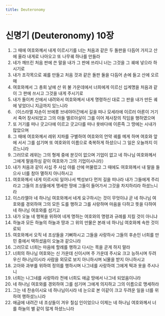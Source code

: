 ```yaml
---
title: Deuteronomy
---
```


# 신명기 (Deuteronomy) 10장
1. 그 때에 여호와께서 내게 이르시기를 너는 처음과 같은 두 돌판을 다듬어 가지고 산에 올라 내게로 나아오고 또 나무궤 하나를 만들라
1. 네가 깨뜨린 처음 판에 쓴 말을 내가 그 판에 쓰리니 너는 그것을 그 궤에 넣으라 하시기로
1. 내가 조각목으로 궤를 만들고 처음 것과 같은 돌판 둘을 다듬어 손에 들고 산에 오르매
1. 여호와께서 그 총회 날에 산 위 불 가운데에서 너희에게 이르신 십계명을 처음과 같이 그 판에 쓰시고 그것을 내게 주시기로
1. 내가 돌이켜 산에서 내려와서 여호와께서 내게 명령하신 대로 그 판을 내가 만든 궤에 넣었더니 지금까지 있느니라
1. （이스라엘 자손이 브에롯 브네야아간에서 길을 떠나 모세라에 이르러 아론이 거기서 죽어 장사되었고 그의 아들 엘르아살이 그를 이어 제사장의 직임을 행하였으며
1. 또 거기를 떠나 굿고다에 이르고 굿고다를 떠나 욧바다에 이른즉 그 땅에는 시내가 많았으며
1. 그 때에 여호와께서 레위 지파를 구별하여 여호와의 언약 궤를 메게 하며 여호와 앞에 서서 그를 섬기며 또 여호와의 이름으로 축복하게 하셨으니 그 일은 오늘까지 이르느니라
1. 그러므로 레위는 그의 형제 중에 분깃이 없으며 기업이 없고 네 하나님 여호와께서 그에게 말씀하심 같이 여호와가 그의 기업이시니라）
1. 내가 처음과 같이 사십 주 사십 야를 산에 머물렀고 그 때에도 여호와께서 내 말을 들으사 너를 참아 멸하지 아니하시고
1. 여호와께서 내게 이르시되 일어나서 백성보다 먼저 길을 떠나라 내가 그들에게 주리라고 그들의 조상들에게 맹세한 땅에 그들이 들어가서 그것을 차지하리라 하셨느니라
1. 이스라엘아 네 하나님 여호와께서 네게 요구하시는 것이 무엇이냐 곧 네 하나님 여호와를 경외하여 그의 모든 도를 행하고 그를 사랑하며 마음을 다하고 뜻을 다하여 네 하나님 여호와를 섬기고
1. 내가 오늘 네 행복을 위하여 네게 명하는 여호와의 명령과 규례를 지킬 것이 아니냐
1. 하늘과 모든 하늘의 하늘과 땅과 그 위의 만물은 본래 네 하나님 여호와께 속한 것이로되
1. 여호와께서 오직 네 조상들을 기뻐하시고 그들을 사랑하사 그들의 후손인 너희를 만민 중에서 택하셨음이 오늘과 같으니라
1. 그러므로 너희는 마음에 할례를 행하고 다시는 목을 곧게 하지 말라
1. 너희의 하나님 여호와는 신 가운데 신이시며 주 가운데 주시요 크고 능하시며 두려우신 하나님이시라 사람을 외모로 보지 아니하시며 뇌물을 받지 아니하시고
1. 고아와 과부를 위하여 정의를 행하시며 나그네를 사랑하여 그에게 떡과 옷을 주시나니
1. 너희는 나그네를 사랑하라 전에 너희도 애굽 땅에서 나그네 되었음이니라
1. 네 하나님 여호와를 경외하여 그를 섬기며 그에게 의지하고 그의 이름으로 맹세하라
1. 그는 네 찬송이시요 네 하나님이시라 네 눈으로 본 이같이 크고 두려운 일을 너를 위하여 행하셨느니라
1. 애굽에 내려간 네 조상들이 겨우 칠십 인이었으나 이제는 네 하나님 여호와께서 너를 하늘의 별 같이 많게 하셨느니라